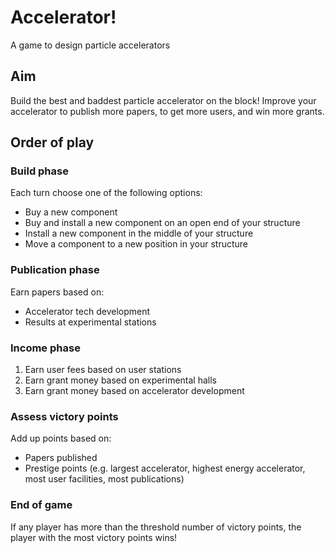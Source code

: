 # Accelerator!
A game to design particle accelerators

## Aim
Build the best and baddest particle accelerator on the block! Improve your accelerator to publish more papers, to get more users, and win more grants. 

## Order of play
### Build phase
Each turn choose one of the following options:
* Buy a new component
* Buy and install a new component on an open end of your structure 
* Install a new component in the middle of your structure
* Move a component to a new position in your structure

### Publication phase
Earn papers based on:
* Accelerator tech development
* Results at experimental stations

### Income phase
1. Earn user fees based on user stations
2. Earn grant money based on experimental halls
3. Earn grant money based on accelerator development

### Assess victory points
Add up points based on:
* Papers published
* Prestige points (e.g. largest accelerator, highest energy accelerator, most user facilities, most publications)

### End of game
If any player has more than the threshold number of victory points, the player with the most victory points wins!
